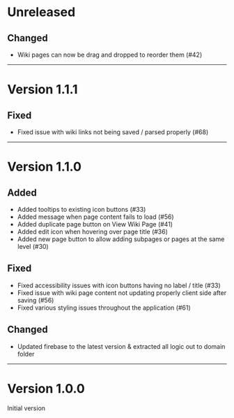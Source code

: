 # Unreleased

## Changed

- Wiki pages can now be drag and dropped to reorder them (#42)

---

# Version 1.1.1

## Fixed

- Fixed issue with wiki links not being saved / parsed properly (#68)

---

# Version 1.1.0

## Added

- Added tooltips to existing icon buttons (#33)
- Added message when page content fails to load (#56)
- Added duplicate page button on View Wiki Page (#41)
- Added edit icon when hovering over page title (#36)
- Added new page button to allow adding subpages or pages at the same level (#30)

## Fixed

- Fixed accessibility issues with icon buttons having no label / title (#33)
- Fixed issue with wiki page content not updating properly client side after saving (#56)
- Fixed various styling issues throughout the application (#61)

## Changed

- Updated firebase to the latest version & extracted all logic out to domain folder

---

# Version 1.0.0

Initial version
